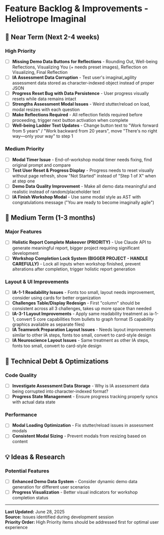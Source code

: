 # Feature Backlog & Improvements - Heliotrope Imaginal

## 🚀 Near Term (Next 2-4 weeks)

### **High Priority**
- [ ] **Missing Demo Data Buttons for Reflections** - Rounding Out, Well-being Reflections, Visualizing You (+ needs preset images), Reflection on Visualizing, Final Reflection
- [ ] **IA Assessment Data Corruption** - Test user's imaginal_agility assessment data stored as character-indexed object instead of proper JSON
- [ ] **Progress Reset Bug with Data Persistence** - User progress visually resets while data remains intact
- [ ] **Strengths Assessment Modal Issues** - Weird stutter/reload on load, modal resizes with each question
- [ ] **Make Reflections Required** - All reflection fields required before proceeding, trigger next button activation when complete
- [ ] **Well-being Ladder Text Updates** - Change button text to "Work forward from 5 years" / "Work backward from 20 years", move "There's no right way—only your way" to step 1

### **Medium Priority**  
- [ ] **Modal Timer Issue** - End-of-workshop modal timer needs fixing, find original prompt and compare
- [ ] **Test User Reset & Progress Display** - Progress needs to reset visually without page refresh, show "Not Started" instead of "Step 1 of X" when at step one
- [ ] **Demo Data Quality Improvement** - Make all demo data meaningful and realistic instead of random/placeholder text
- [ ] **IA Finish Workshop Modal** - Use same modal style as AST with congratulations message ("You are ready to become imaginally agile")

## 🎯 Medium Term (1-3 months)

### **Major Features**
- [ ] **Holistic Report Complete Makeover (PRIORITY)** - Use Claude API to generate meaningful report, bigger project requiring significant development
- [ ] **Workshop Completion Lock System (BIGGER PROJECT - HANDLE CAREFULLY)** - Lock all inputs when workshop finished, prevent alterations after completion, trigger holistic report generation

### **Layout & UI Improvements**
- [ ] **IA-1-1 Readability Issues** - Fonts too small, layout needs improvement, consider using cards for better organization
- [ ] **Challenges Table/Display Redesign** - First "column" should be consistent across all 3 challenges, takes up more space than needed
- [ ] **IA-3-1 Layout Improvements** - Apply same readability treatment as ia-1-1, convert 5 core capabilities from bullets to graph format (5 capability graphics available as separate files)
- [ ] **IA Teamwork Preparation Layout Issues** - Needs layout improvements similar to other IA steps, fonts too small, convert to card-style design
- [ ] **IA Neuroscience Layout Issues** - Same treatment as other IA steps, fonts too small, convert to card-style design

## 🔧 Technical Debt & Optimizations

### **Code Quality**
- [ ] **Investigate Assessment Data Storage** - Why is IA assessment data being corrupted into character-indexed format?
- [ ] **Progress State Management** - Ensure progress tracking properly syncs with actual data state

### **Performance**
- [ ] **Modal Loading Optimization** - Fix stutter/reload issues in assessment modals
- [ ] **Consistent Modal Sizing** - Prevent modals from resizing based on content

## 💡 Ideas & Research

### **Potential Features**
- [ ] **Enhanced Demo Data System** - Consider dynamic demo data generation for different user scenarios
- [ ] **Progress Visualization** - Better visual indicators for workshop completion status

---

**Last Updated:** June 28, 2025  
**Source:** Issues identified during development session  
**Priority Order:** High Priority items should be addressed first for optimal user experience